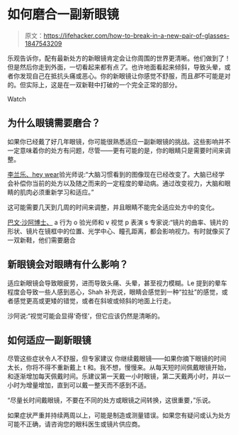# 如何磨合一副新眼镜

> 原文：<https://lifehacker.com/how-to-break-in-a-new-pair-of-glasses-1847543209>

乐观告诉你，配有最新处方的新眼镜肯定会让你周围的世界更清晰。他们做到了！但是然后你走到外面，一切看起来都有点*了*。也许地面看起来倾斜，导致头晕，或者你发现自己在抵抗头痛或恶心。你的新眼镜让你感觉不舒服，而且*那*不可能是对的。但实际上，这是在一双新鞋中打破的一个完全正常的部分。

Watch

## 为什么眼镜需要磨合？

如果你已经戴了好几年眼镜，你可能很熟悉适应一副新眼镜的挑战。这些影响并不一定意味着你的处方有问题，尽管——更有可能的是，你的眼睛只是需要时间来调整。

[李兰乐、](http://drlilanle.com/)[hey wear](https://heywear.com/)验光师说:“大脑习惯看到的图像现在已经改变了。大脑已经学会补偿你当前的处方以及随之而来的一定程度的晕动病。通过改变视力，大脑和眼睛的肌肉必须重新学习和适应。”

这可能需要几天到几周的时间来调整，并且眼睛不能完全适应处方中的变化。

[巴文·沙阿博士、](https://www.centralvisionopticians.co.uk/about-us/) a 行为 o 验光师和 v 视觉 p 表演 s 专家说:“镜片的曲率、镜片的形状、镜片在镜框中的位置、光学中心、瞳孔距离，都会影响视力。有时就像买了一双新鞋，他们需要磨合

## 新眼镜会对眼睛有什么影响？

适应新眼镜会导致眼疲劳，进而导致头痛、头晕，甚至视力模糊。Le 提到的晕车程度会导致一些人感到恶心，Shah 补充说，眼睛会感觉到一种“拉扯”的感觉，或者感觉更高或更矮的错觉，或者在斜坡或倾斜的地面上行走。

沙阿说:“视觉可能会显得‘奇怪’，但它应该仍然是清晰的。

## 如何适应一副新眼镜

尽管这些症状令人不舒服，但专家建议 你继续戴眼镜——如果你摘下眼镜的时间太长，你将不得不重新戴上 t 和。我不想，慢慢来。从每天短时间佩戴眼镜开始，和逐渐增加每天佩戴时间。乐建议第一天戴一小时眼镜，第二天戴两小时，并以一小时为增量增加，直到可以戴一整天而不感到不适。

“尽量长时间戴眼镜，不要在不同的处方或眼镜之间转换，这很重要，”乐说。

如果症状严重并持续两周以上，可能是制造或测量错误。如果您有疑问或认为处方可能不正确，请咨询您的眼科医生或镜片供应商。